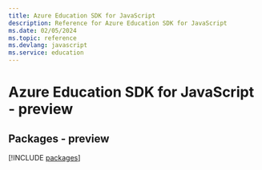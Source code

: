 ```yaml
---
title: Azure Education SDK for JavaScript
description: Reference for Azure Education SDK for JavaScript
ms.date: 02/05/2024
ms.topic: reference
ms.devlang: javascript
ms.service: education
---
```

# Azure Education SDK for JavaScript - preview
## Packages - preview
[!INCLUDE [packages](education-index.md)]